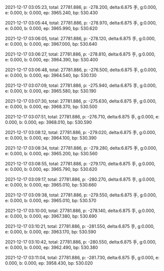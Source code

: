 2021-12-17 03:05:23, total: 27781.886, p: -278.200, delta:6.875 手, g:0.000, e: 0.000, b: 0.000, ep: 3965.240, bp: 530.430

2021-12-17 03:05:44, total: 27781.886, p: -278.970, delta:6.875 手, g:0.000, e: 0.000, b: 0.000, ep: 3965.990, bp: 530.620

2021-12-17 03:06:05, total: 27781.886, p: -278.120, delta:6.875 手, g:0.000, e: 0.000, b: 0.000, ep: 3967.000, bp: 530.640

2021-12-17 03:06:27, total: 27781.886, p: -278.810, delta:6.875 手, g:0.000, e: 0.000, b: 0.000, ep: 3964.390, bp: 530.400

2021-12-17 03:06:48, total: 27781.886, p: -276.500, delta:6.875 手, g:0.000, e: 0.000, b: 0.000, ep: 3964.540, bp: 530.130

2021-12-17 03:07:09, total: 27781.886, p: -275.940, delta:6.875 手, g:0.000, e: 0.000, b: 0.000, ep: 3965.580, bp: 530.190

2021-12-17 03:07:30, total: 27781.886, p: -275.630, delta:6.875 手, g:0.000, e: 0.000, b: 0.000, ep: 3968.370, bp: 530.500

2021-12-17 03:07:51, total: 27781.886, p: -276.710, delta:6.875 手, g:0.000, e: 0.000, b: 0.000, ep: 3968.010, bp: 530.590

2021-12-17 03:08:12, total: 27781.886, p: -279.020, delta:6.875 手, g:0.000, e: 0.000, b: 0.000, ep: 3964.100, bp: 530.390

2021-12-17 03:08:34, total: 27781.886, p: -279.280, delta:6.875 手, g:0.000, e: 0.000, b: 0.000, ep: 3965.200, bp: 530.560

2021-12-17 03:08:55, total: 27781.886, p: -279.170, delta:6.875 手, g:0.000, e: 0.000, b: 0.000, ep: 3965.790, bp: 530.620

2021-12-17 03:09:17, total: 27781.886, p: -280.270, delta:6.875 手, g:0.000, e: 0.000, b: 0.000, ep: 3965.010, bp: 530.660

2021-12-17 03:09:38, total: 27781.886, p: -279.550, delta:6.875 手, g:0.000, e: 0.000, b: 0.000, ep: 3965.010, bp: 530.570

2021-12-17 03:10:00, total: 27781.886, p: -278.140, delta:6.875 手, g:0.000, e: 0.000, b: 0.000, ep: 3967.380, bp: 530.690

2021-12-17 03:10:21, total: 27781.886, p: -281.550, delta:6.875 手, g:0.000, e: 0.000, b: 0.000, ep: 3963.170, bp: 530.590

2021-12-17 03:10:42, total: 27781.886, p: -280.550, delta:6.875 手, g:0.000, e: 0.000, b: 0.000, ep: 3962.490, bp: 530.380

2021-12-17 03:11:04, total: 27781.886, p: -281.730, delta:6.875 手, g:0.000, e: 0.000, b: 0.000, ep: 3958.430, bp: 530.020
